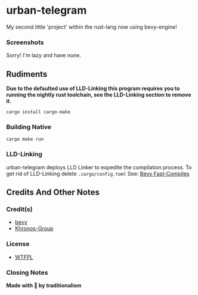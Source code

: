 # urban-telegram
My second little 'project' within the rust-lang now using bevy-engine!

### Screenshots
Sorry! I'm lazy and have none.

## Rudiments
**Due to the defaulted use of LLD-Linking this program requires you to running the nightly rust toolchain, see the LLD-Linking section to remove it.**

```
cargo install cargo-make
```
### Building Native
```
cargo make run
```

### LLD-Linking
urban-telegram deploys LLD Linker to expedite the compilation process. To get rid of LLD-Linking delete `.cargo/config.toml`
See: [Bevy Fast-Compiles](https://bevyengine.org/learn/book/getting-started/setup/#enable-fast-compiles-optional)

## Credits And Other Notes

### Credit(s)
* [bevy](https://github.com/bevyengine/bevy)
* [Khronos-Group](https://www.khronos.org/gltf/)

### License
* [WTFPL](https://choosealicense.com/licenses/wtfpl/)

### Closing Notes
**Made with 💝 by traditionalism**